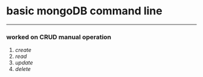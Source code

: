 # basic mongoDB command line 
---
### worked on CRUD manual operation 
1. _create_
2. _read_
3. _update_
4. _delete_


